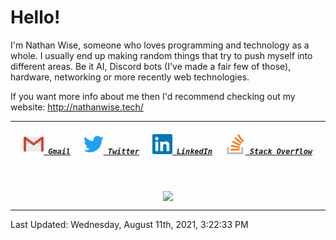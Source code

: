 <!--About Me--->


<!--Tools/Languages--->
<h1> Hello! </h1>
<p>I'm Nathan Wise, someone who loves programming and technology as a whole. I usually end up making random things that try to push myself into different areas. Be it AI, Discord bots (I've made a fair few of those), hardware, networking or more recently web technologies.

If you want more info about me then I'd recommend checking out my website: http://nathanwise.tech/</p>

---

<!--Contacts--->
<h5 align="center">
	<code><a href="mailto:nathan88wise@gmail.com"><img alt="Gmail" width=32 src="res/gmail.svg"> Gmail</a></code>
	&emsp;
	<code><a href="https://twitter.com/WiseNatDev" title="Twitter Profile"><img alt="Twitter" width=32 src="res/twitter.svg"> Twitter</a></code>
	&emsp;
	<code><a href="https://www.linkedin.com/in/nathan-w-5592ba1b5/" title="LinkedIn Profile"><img alt="LinkedIn" width=32 src="res/linkedin.svg"> LinkedIn</a></code>
	&emsp;
	<code><a href="https://stackoverflow.com/users/11125378/wisenat" title="Stack Overflow Profile"><img alt="Stack Overflow" width=32 src="res/stackoverflow.svg"> Stack Overflow</a></code>
</h5>

<!--GitHub Stats--->
&emsp;
<p align="center">
	<a href="https://github.com/anuraghazra/github-readme-stats">
		<img align="center" src="https://github-readme-stats.vercel.app/api?username=WiseNat&count_private=true&show_icons=true&title_color=009356&icon_color=75B79A&bg_color=F3F4F4&hide_border=true" />
	</a>
</p>

---

<!--GitHub Recent Activity--->

<!--RECENT_ACTIVITY:start-->

<!--RECENT_ACTIVITY:end-->

<!--RECENT_ACTIVITY:last_update-->
Last Updated: Wednesday, August 11th, 2021, 3:22:33 PM
<!--RECENT_ACTIVITY:last_update_end-->

<!--**WiseNat/WiseNat** is a ✨ _special_ ✨ repository because its `README.md` (this file) appears on your GitHub profile.-->
